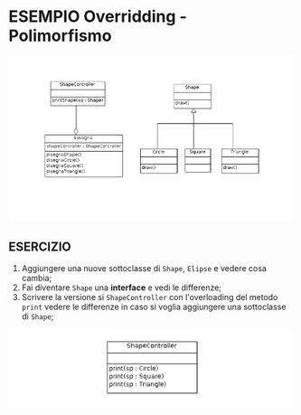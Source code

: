 # ESEMPIO Overridding - Polimorfismo

![PolimorfismoClassDiagram](./PolimorfismoClassDiagram.png)

## ESERCIZIO
1. Aggiungere una nuove sottoclasse di `Shape`, `Elipse` e vedere cosa cambia;
1. Fai diventare `Shape` una **interface** e vedi le differenze;
1. Scrivere la versione si `ShapeController` con l'overloading del metodo `print` vedere le differenze in caso si voglia aggiungere una sottoclasse di `Shape`;

![ShapeControllerOverloaded](./ShapeControllerOverloaded.png)
